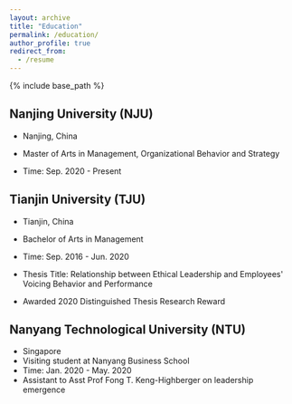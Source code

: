 ```yaml
---
layout: archive
title: "Education"
permalink: /education/
author_profile: true
redirect_from:
  - /resume
---
```


{% include base_path %}

## Nanjing University (NJU)

- Nanjing, China

 - Master of Arts in Management, Organizational Behavior and Strategy

 - Time: Sep. 2020 - Present

   

## Tianjin University (TJU)                               

 - Tianjin, China

 - Bachelor of Arts in Management                          

 - Time: Sep. 2016 - Jun. 2020

 - Thesis Title: Relationship between Ethical Leadership and Employees' Voicing Behavior and Performance

 - Awarded 2020 Distinguished Thesis Research Reward

   

## Nanyang Technological University (NTU)                         
- Singapore
- Visiting student at Nanyang Business School                    
- Time: Jan. 2020 - May. 2020
- Assistant to Asst Prof Fong T. Keng-Highberger on leadership emergence
